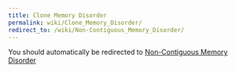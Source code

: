 ```yaml
---
title: Clone Memory Disorder
permalink: wiki/Clone_Memory_Disorder/
redirect_to: /wiki/Non-Contiguous_Memory_Disorder/
---
```


You should automatically be redirected to [Non-Contiguous Memory Disorder](/wiki/Non-Contiguous_Memory_Disorder/)
